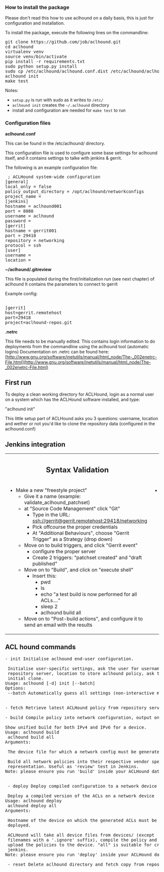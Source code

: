 ### How to install the package

Please don't read this how to use aclhound on a daily basis, this is just for configuration and installation.

To install the package, execute the following lines on the commandline:
<pre>
git clone https://github.com/job/aclhound.git
cd aclhound
virtualenv venv
source venv/bin/activate
pip install -r requirements.txt
sudo python setup.py install
sudo cp /etc/aclhound/aclhound.conf.dist /etc/aclhound/aclhound.conf
aclhound init
make test
</pre>

Notes:

* `setup.py` is run with sudo as it writes to `/etc/`
* `aclhound init` creates the `~/.aclhound` directory
* install and configuration are needed for `make test` to run

### **Configuration files**

**aclhound.conf**

 This can be found in the /etc/aclhound/ directory.

 This configuration file is used to configure some base settings for aclhound itself, and
 it contains settings to talke with jenkins &amp; gerrit.

 The following is an example configuration file:
<pre>
 ; ACLHound system-wide configuration
[general]
local_only = false
policy_output_directory = /opt/aclhound/networkconfigs
project_name =
[jenkins]
hostname = aclhound001
port = 8080
username = aclhound
password =
[gerrit]
hostname = gerrit001
port = 29418
repository = networking
protocol = ssh
[user]
username =
location =
</pre>


**~/aclhound/.gitreview**

 This file is populated during the first/initialization run (see next chapter) of aclhound
 It contains the parameters to connect to gerrit

 Example config:
<pre> 
[gerrit]
host=gerrit.remotehost
port=29418
project=aclhound-repos.git
</pre>


**.netrc**

 This file needs to be manually edited. This contains login information to do deployments
 from the commandline using the aclhound tool (automatic logins)
 Documentation on .netrc can be found here:
 [http://www.gnu.org/software/inetutils/manual/html_node/The-_002enetrc-File.html](http://www.gnu.org/software/inetutils/manual/html_node/The-_002enetrc-File.html)


## **First run**

To deploy a clean working directory for ACLHound, login as a normal user on a system which
has the ACLHound software installed, and type:

 &quot;aclhound init&quot;

This little setup part of ACLHound asks you 3 questions: username, location and wether or
not you'd like to clone the repository data (configured in the aclhound.conf)

## **Jenkins integration**
<table><tbody><tr><th><h2>Syntax Validation</h2></th><th><h2>Configuration deployment</h2></th></tr><tr><td valign='top'><ul><li>Make a new &quot;freestyle project&quot;<ul><li><span>Give it a name (example: validate_aclhound_patchset)</span></li><li><span>at &quot;Source Code Management&quot; click &quot;Git&quot;</span><br /><ul><li><span>Type in the URL: </span><a href="ssh://gerrit@gerrit.remotehost:29418/networking" >ssh://gerrit@gerrit.remotehost:29418/networking</a></li><li><span>Pick offcourse the proper credentials </span></li><li><span>At &quot;Additional Behaviours&quot;, choose &quot;Gerrit Trigger&quot; as a Strategy (drop down)</span><span><br /></span></li></ul></li><li><span>Move on to build triggers, and click &quot;Gerrit event&quot;</span><br /><ul><li><span >configure the proper server</span></li><li><span>Create 2 triggers: &quot;patchset created&quot; and &quot;draft published&quot;</span></li></ul></li><li><span>Move on to &quot;Build&quot;, and click on &quot;execute shell&quot;</span><br /><ul><li><span >Insert this:</span><br /><ul><li>pwd</li><li><span>ls</span></li><li><span>echo &quot;a test build is now performed for all ACLs....&quot;</span></li><li><span>sleep 2</span></li><li><span >aclhound build all </span></li></ul></li></ul></li><li><span>Move on to &quot;Post-build actions&quot;, and configure it to send an email with the results</span></li></ul></li></ul></td><td valign='top' ><ul><li>Make a new &quot;freestyle project&quot;<ul><li><span>Give it a name (example: push_configs_to_network)</span></li><li><span>at &quot;Source Code Management&quot; click &quot;Git&quot;</span><br /><ul><li><span>Type in the URL: </span><a href="ssh://gerrit@gerrit.remotehost:29418/networking">ssh://gerrit@gerrit.remotehost:29418/networking</a></li><li><span>Pick offcourse the proper credentials</span></li></ul></li><li><span>Move on to build triggers, and click &quot;Poll SCM&quot;</span><ul><li><span>insert the following schedule to have it run every morning at 10:10 on workdays: &quot;10 10 * * 1-5&quot;</span></li></ul></li><li><span>Move on to &quot;Build&quot;, and click on &quot;execute shell&quot;</span><br /><ul><li><span>Insert this:</span><br /><ul><li><span>echo &quot;push config to network&quot;</span></li><li><span>sleep 2</span></li><li><span>aclhound deploy all</span></li></ul></li></ul></li><li><span>Move on to &quot;post build&quot;, and configure it to send an email with the results</span></li></ul></li></ul><p> </p></td></tr></tbody></table>



## **ACL hound commands**
<pre>
- init Initialise aclhound end-user configuration.
 
 Initialise user-specific settings, ask the user for username on 
 repository server, location to store aclhound policy, ask to make
 initial clone.
Usage: aclhound [-d] init [--batch]
Options:
 --batch Automatically guess all settings (non-interactive mode).
 
 
- fetch Retrieve latest ACLHound policy from repository server.

- build Compile policy into network configuration, output on STDOUT
 
Show unified build for both IPv4 and IPv6 for a device.
Usage: aclhound build <devicename>
 aclhound build all
Arguments:
 <devicename>
 The device file for which a network config must be generated.
<all>
 Build all network policies into their respective vendor specific
 representation. Useful as 'review' test in Jenkins.
Note: please ensure you run 'build' inside your ACLHound data directory 
 
 
 - deploy Deploy compiled configuration to a network device
 
 Deploy a compiled version of the ACLs on a network device
Usage: aclhound deploy <devicename>
 aclhound deploy all
Arguments:
 <devicename>
 Hostname of the device on which the generated ACLs must be
 deployed.
<all>
 ACLHound will take all device files from devices/ (except
 filenames with a '.ignore' suffix), compile the policy and
 upload the policies to the device. "all" is suitable for cron or
 jenkins.
Note: please ensure you run 'deploy' inside your ACLHound data directory
 
 - reset Delete aclhound directory and fetch copy from repository.

</pre>


